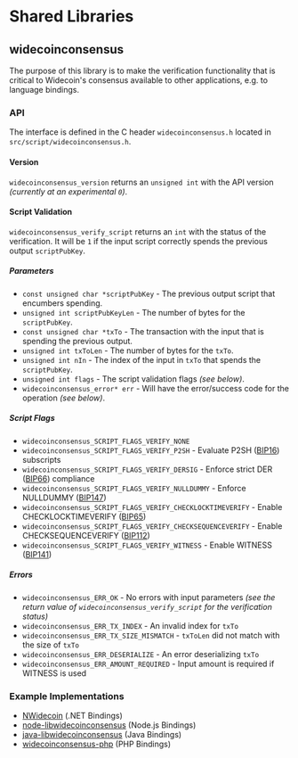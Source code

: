 Shared Libraries
================

## widecoinconsensus

The purpose of this library is to make the verification functionality that is critical to Widecoin's consensus available to other applications, e.g. to language bindings.

### API

The interface is defined in the C header `widecoinconsensus.h` located in  `src/script/widecoinconsensus.h`.

#### Version

`widecoinconsensus_version` returns an `unsigned int` with the API version *(currently at an experimental `0`)*.

#### Script Validation

`widecoinconsensus_verify_script` returns an `int` with the status of the verification. It will be `1` if the input script correctly spends the previous output `scriptPubKey`.

##### Parameters
- `const unsigned char *scriptPubKey` - The previous output script that encumbers spending.
- `unsigned int scriptPubKeyLen` - The number of bytes for the `scriptPubKey`.
- `const unsigned char *txTo` - The transaction with the input that is spending the previous output.
- `unsigned int txToLen` - The number of bytes for the `txTo`.
- `unsigned int nIn` - The index of the input in `txTo` that spends the `scriptPubKey`.
- `unsigned int flags` - The script validation flags *(see below)*.
- `widecoinconsensus_error* err` - Will have the error/success code for the operation *(see below)*.

##### Script Flags
- `widecoinconsensus_SCRIPT_FLAGS_VERIFY_NONE`
- `widecoinconsensus_SCRIPT_FLAGS_VERIFY_P2SH` - Evaluate P2SH ([BIP16](https://github.com/widecoin/bips/blob/master/bip-0016.mediawiki)) subscripts
- `widecoinconsensus_SCRIPT_FLAGS_VERIFY_DERSIG` - Enforce strict DER ([BIP66](https://github.com/widecoin/bips/blob/master/bip-0066.mediawiki)) compliance
- `widecoinconsensus_SCRIPT_FLAGS_VERIFY_NULLDUMMY` - Enforce NULLDUMMY ([BIP147](https://github.com/widecoin/bips/blob/master/bip-0147.mediawiki))
- `widecoinconsensus_SCRIPT_FLAGS_VERIFY_CHECKLOCKTIMEVERIFY` - Enable CHECKLOCKTIMEVERIFY ([BIP65](https://github.com/widecoin/bips/blob/master/bip-0065.mediawiki))
- `widecoinconsensus_SCRIPT_FLAGS_VERIFY_CHECKSEQUENCEVERIFY` - Enable CHECKSEQUENCEVERIFY ([BIP112](https://github.com/widecoin/bips/blob/master/bip-0112.mediawiki))
- `widecoinconsensus_SCRIPT_FLAGS_VERIFY_WITNESS` - Enable WITNESS ([BIP141](https://github.com/widecoin/bips/blob/master/bip-0141.mediawiki))

##### Errors
- `widecoinconsensus_ERR_OK` - No errors with input parameters *(see the return value of `widecoinconsensus_verify_script` for the verification status)*
- `widecoinconsensus_ERR_TX_INDEX` - An invalid index for `txTo`
- `widecoinconsensus_ERR_TX_SIZE_MISMATCH` - `txToLen` did not match with the size of `txTo`
- `widecoinconsensus_ERR_DESERIALIZE` - An error deserializing `txTo`
- `widecoinconsensus_ERR_AMOUNT_REQUIRED` - Input amount is required if WITNESS is used

### Example Implementations
- [NWidecoin](https://github.com/NicolasDorier/NWidecoin/blob/master/NWidecoin/Script.cs#L814) (.NET Bindings)
- [node-libwidecoinconsensus](https://github.com/bitpay/node-libwidecoinconsensus) (Node.js Bindings)
- [java-libwidecoinconsensus](https://github.com/dexX7/java-libwidecoinconsensus) (Java Bindings)
- [widecoinconsensus-php](https://github.com/Bit-Wasp/widecoinconsensus-php) (PHP Bindings)
